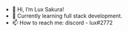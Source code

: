 - 👋 Hi, I’m Lux Sakura!
- 👀 Currently learning full stack development.
- 📫 How to reach me: discord - lux#2772

<!---
Lux-Sakura/Lux-Sakura is a ✨ special ✨ repository because its `README.md` (this file) appears on your GitHub profile.
You can click the Preview link to take a look at your changes.
--->
